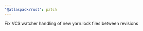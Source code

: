 ```yaml
---
'@atlaspack/rust': patch
---
```


Fix VCS watcher handling of new yarn.lock files between revisions
